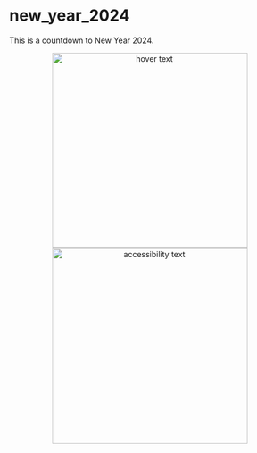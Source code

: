 # new_year_2024

This is a countdown to New Year 2024.
<p align="center">
  <img src=""C:\Users\Oksi\new_year_2024\start_screen.jpeg"" width="350" title="hover text">
  <img src="your_relative_path_here_number_2_large_name" width="350" alt="accessibility text">
</p>

